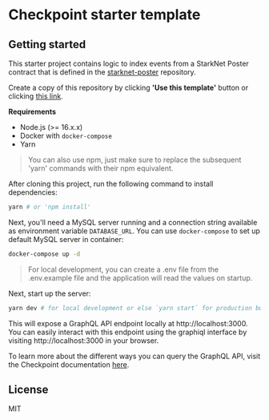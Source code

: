 # Checkpoint starter template





## Getting started

This starter project contains logic to index events from a StarkNet Poster contract that is defined in the
[starknet-poster](https://github.com/snapshot-labs/starknet-poster/blob/master/contracts/Poster.cairo) repository.

Create a copy of this repository by clicking **'Use this template'** button or clicking [this
link](https://github.com/snapshot-labs/checkpoint-template/generate).

**Requirements**

- Node.js (>= 16.x.x)
- Docker with `docker-compose`
- Yarn

> You can also use npm, just make sure to replace the subsequent 'yarn' commands with their npm equivalent.

After cloning this project, run the following command to install dependencies:

```bash
yarn # or 'npm install'
```

Next, you'll need a MySQL server running and a connection string available as environment variable `DATABASE_URL`.
You can use `docker-compose` to set up default MySQL server in container:

```bash
docker-compose up -d
```

> For local development, you can create a .env file from the .env.example file and the application will read the values on startup.

Next, start up the server:

```bash
yarn dev # for local development or else `yarn start` for production build.
```

This will expose a GraphQL API endpoint locally at http://localhost:3000. You can easily interact with this endpoint using the graphiql interface by visiting http://localhost:3000 in your browser.



To learn more about the different ways you can query the GraphQL API, visit the Checkpoint documentation [here](https://docs.checkpoint.fyi/core-concepts/entity-schema).

## License

MIT

